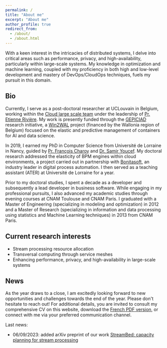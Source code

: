 ```yaml
---
permalink: /
title: "About me"
excerpt: "About me"
author_profile: true
redirect_from: 
  - /about/
  - /about.html
---
```


With a keen interest in the intricacies of distributed systems, I delve into critical areas such as performance, privacy, and high-availability, particularly within large-scale systems. 
My knowledge in optimization and machine learning, coupled with my proficiency in both high and low-level development and mastery of DevOps/CloudOps techniques, fuels my pursuit in this domain. 

## Bio

Currently, I serve as a post-doctoral researcher at UCLouvain in Belgium, working within the [Cloud large scale team](https://cloudlargescale-uclouvain.github.io/) under the leadership of [Pr. Etienne Rivière](https://cloudlargescale-uclouvain.github.io/Etienne_Riviere). My work is presently funded through the [GEPICIAD](https://cloudlargescale-uclouvain.github.io/research_gepiciad) research initiative, a [Win2WAL](https://recherche.wallonie.be/win2wal) project (financed by the Wallonia region of Belgium) focused on the elastic and predictive management of containers for AI and data science.

In 2019, I earned my PhD in Computer Science from Université de Lorraine in Nancy, guided by [Pr. François Charoy](https://members.loria.fr/fcharoy/) and [Dr. Samir Youcef](https://members.loria.fr/SYoucef/). My doctoral research addressed the elasticity of BPM engines within cloud environments, a project carried out in partnership with [Bonitasoft](https://www.bonitasoft.com/), an industry leader in digital process automation. I then served as a teaching assistant (ATER) at Université de Lorraine for a year.

Prior to my doctoral studies, I spent a decade as a developer and subsequently a lead developer in business software. While engaging in my professional pursuits, I also advanced my academic studies through evening courses at CNAM Toulouse and CNAM Paris. I graduated with a Master of Engineering (specializing in modeling and optimization) in 2012 and a Master of Research (specializing in information and data processing using statistics and Machine Learning techniques) in 2013 from CNAM Paris.

## Current research interests

- Stream processing resource allocation
- Transversal computing through service meshes
- Enhancing performance, privacy, and high-availability in large-scale systems

## News
As the year draws to a close, I am excitedly looking forward to new opportunities and challenges towards the end of the year. Please don't hesitate to reach out! For additional details, you are invited to consult my comprehensive CV on this website,  download the [French PDF version](files/cv_fr.pdf), or connect with me via your preferred communication channel.

Last news:
- 06/09/2023: added arXiv preprint of our work [StreamBed: capacity planning for stream processing](/publication/2023-08-01-streambed)
